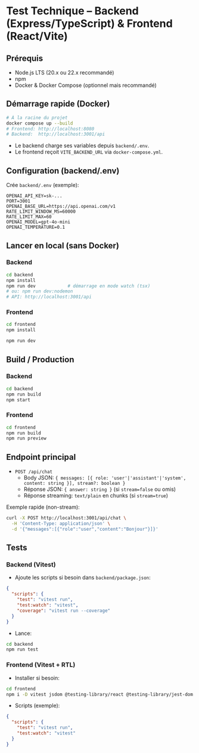 # Test Technique – Backend (Express/TypeScript) & Frontend (React/Vite)

## Prérequis
- Node.js LTS (20.x ou 22.x recommandé)
- npm
- Docker & Docker Compose (optionnel mais recommandé)

## Démarrage rapide (Docker)
```bash
# À la racine du projet
docker compose up --build
# Frontend: http://localhost:8080
# Backend:  http://localhost:3001/api
```
- Le backend charge ses variables depuis `backend/.env`.
- Le frontend reçoit `VITE_BACKEND_URL` via `docker-compose.yml`.

## Configuration (backend/.env)
Crée `backend/.env` (exemple):
```env
OPENAI_API_KEY=sk-...
PORT=3001
OPENAI_BASE_URL=https://api.openai.com/v1
RATE_LIMIT_WINDOW_MS=60000
RATE_LIMIT_MAX=60
OPENAI_MODEL=gpt-4o-mini
OPENAI_TEMPERATURE=0.1
```

## Lancer en local (sans Docker)
### Backend
```bash
cd backend
npm install
npm run dev            # démarrage en mode watch (tsx)
# ou: npm run dev:nodemon
# API: http://localhost:3001/api
```

### Frontend
```bash
cd frontend
npm install

npm run dev
```

## Build / Production
### Backend
```bash
cd backend
npm run build
npm start
```

### Frontend
```bash
cd frontend
npm run build
npm run preview
```

## Endpoint principal
- `POST /api/chat`
  - Body JSON: `{ messages: [{ role: 'user'|'assistant'|'system', content: string }], stream?: boolean }`
  - Réponse JSON: `{ answer: string }` (si `stream=false` ou omis)
  - Réponse streaming: `text/plain` en chunks (si `stream=true`)

Exemple rapide (non-stream):
```bash
curl -X POST http://localhost:3001/api/chat \
  -H 'Content-Type: application/json' \
  -d '{"messages":[{"role":"user","content":"Bonjour"}]}'
```

## Tests
### Backend (Vitest)
- Ajoute les scripts si besoin dans `backend/package.json`:
```json
{
  "scripts": {
    "test": "vitest run",
    "test:watch": "vitest",
    "coverage": "vitest run --coverage"
  }
}
```
- Lance:
```bash
cd backend
npm run test
```

### Frontend (Vitest + RTL)
- Installer si besoin:
```bash
cd frontend
npm i -D vitest jsdom @testing-library/react @testing-library/jest-dom @testing-library/user-event
```
- Scripts (exemple):
```json
{
  "scripts": {
    "test": "vitest run",
    "test:watch": "vitest"
  }
}
```

